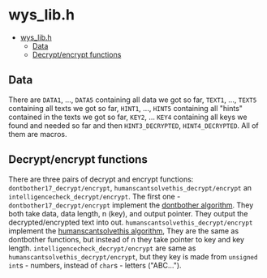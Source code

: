 # wys_lib.h

- [wys\_lib.h](#wys_libh)
	- [Data](#data)
	- [Decrypt/encrypt functions](#decryptencrypt-functions)

## Data

There are `DATA1`, ..., `DATA5` containing all data we got so far, `TEXT1`, ..., `TEXT5` containing all texts we got so far, `HINT1`, ..., `HINT5` containing all "hints" contained in the texts we got so far, `KEY2`, ... `KEY4` containing all keys we found and needed so far and then `HINT3_DECRYPTED`, `HINT4_DECRYPTED`. All of them are macros.

## Decrypt/encrypt functions

There are three pairs of decrypt and encrypt functions: `dontbother17_decrypt/encrypt`, `humanscantsolvethis_decrypt/encrypt` an `intelligencecheck_decrypt/encrypt`. The first one - `dontbother17_decrypt/encrypt` implement the [dontbother algorithm](solutions.md#level-1). They both take data, data length, n (key), and output pointer. They output the decrypted/encrypted text into out. `humanscantsolvethis_decrypt/encrypt` implement the [humanscantsolvethis algorithm](solutions.md#level-2), They are the same as dontbother functions, but instead of n they take pointer to key and key length. `intelligencecheck_decrypt/encrypt` are same as `humanscantsolvethis_decrypt/encrypt`, but they key is made from `unsigned int`s - numbers, instead of `char`s - letters ("ABC...").
